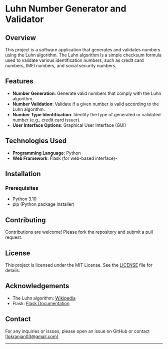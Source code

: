 # Luhn Number Generator and Validator

## Overview

This project is a software application that generates and validates numbers using the Luhn algorithm. The Luhn algorithm is a simple checksum formula used to validate various identification numbers, such as credit card numbers, IMEI numbers, and social security numbers.

## Features

- **Number Generation**: Generate valid numbers that comply with the Luhn algorithm.
- **Number Validation**: Validate if a given number is valid according to the Luhn algorithm.
- **Number Type Identification**: Identify the type of generated or validated number (e.g., credit card issuer).
- **User Interface Options**: Graphical User Interface (GUI)

## Technologies Used

- **Programming Language**: Python
- **Web Framework**: Flask (for web-based interface)-

## Installation

### Prerequisites

- Python 3.10
- pip (Python package installer)

## Contributing

Contributions are welcome! Please fork the repository and submit a pull request.

## License

This project is licensed under the MIT License. See the [LICENSE](LICENSE) file for details.

## Acknowledgements

- The Luhn algorithm: [Wikipedia](https://en.wikipedia.org/wiki/Luhn_algorithm)
- Flask: [Flask Documentation](https://flask.palletsprojects.com/)

## Contact

For any inquiries or issues, please open an issue on GitHub or contact [lokranjan03@gmail.com].

---